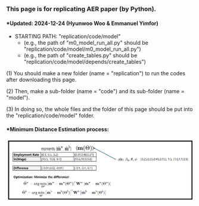 ### This page is for replicating AER paper (by Python).
#### *Updated: 2024-12-24 (Hyunwoo Woo & Emmanuel Yimfor)

- STARTING PATH: "replication/code/model"
  - (e.g., the path of "m0_model_run_all.py" should be "replication/code/model/m0_model_run_all.py")
  - (e.g., the path of "create_tables.py" should be "replication/code/model/depends/create_tables")

(1) You should make a new folder (name = "replication") to run the codes after downloading this page.

(2) Then, make a sub-folder (name = "code") and its sub-folder (name = "model").

(3) In doing so, the whole files and the folder of this page should be put into the "replication/code/model" folder.

#### *Minimum Distance Estimation process:
![Example Image](mde_img.png)
